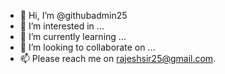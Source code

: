 - 👋 Hi, I’m @githubadmin25
- 👀 I’m interested in ...
- 🌱 I’m currently learning ...
- 💞️ I’m looking to collaborate on ...
- 📫 Please reach me on rajeshsir25@gmail.com.

<!---
githubadmin25/githubadmin25 is a ✨ special ✨ repository because its `README.md` (this file) appears on your GitHub profile.
You can click the Preview link to take a look at your changes.
--->
